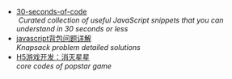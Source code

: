 * [30-seconds-of-code](https://github.com/Chalarangelo/30-seconds-of-code/blob/master/README.md)<br/>
  _Curated collection of useful JavaScript snippets that you can understand in 30 seconds or less_
* [javascript背包问题详解](https://segmentfault.com/a/1190000012829866)<br/>
  _Knapsack problem detailed solutions_
* [H5游戏开发：消灭星星](https://github.com/leeenx/popstar/tree/master/src/script/core)<br/>
 _core codes of popstar game_
